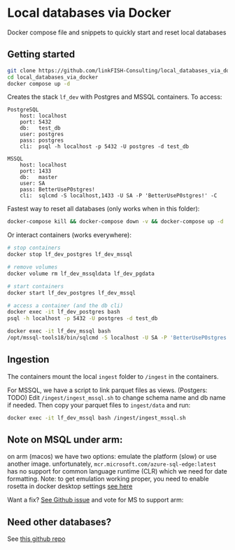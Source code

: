 # Local databases via Docker
Docker compose file and snippets to quickly start and reset local databases


## Getting started

```bash
git clone https://github.com/linkFISH-Consulting/local_databases_via_docker.git
cd local_databases_via_docker
docker compose up -d
```

Creates the stack `lf_dev` with Postgres and MSSQL containers.
To access:

```
PostgreSQL
    host: localhost
    port: 5432
    db:   test_db
    user: postgres
    pass: postgres
    cli:  psql -h localhost -p 5432 -U postgres -d test_db

MSSQL
    host: localhost
    port: 1433
    db:   master
    user: SA
    pass: BetterUseP0stgres!
    cli:  sqlcmd -S localhost,1433 -U SA -P 'BetterUseP0stgres!' -C
```


Fastest way to reset all databases (only works when in this folder):

```bash
docker-compose kill && docker-compose down -v && docker-compose up -d
```

Or interact containers (works everywhere):

```bash
# stop containers
docker stop lf_dev_postgres lf_dev_mssql

# remove volumes
docker volume rm lf_dev_mssqldata lf_dev_pgdata

# start containers
docker start lf_dev_postgres lf_dev_mssql

# access a container (and the db cli)
docker exec -it lf_dev_postgres bash
psql -h localhost -p 5432 -U postgres -d test_db

docker exec -it lf_dev_mssql bash
/opt/mssql-tools18/bin/sqlcmd -S localhost -U SA -P 'BetterUseP0stgres!' -C
```

## Ingestion

The containers mount the local `ingest` folder to `/ingest` in the containers.

For MSSQL, we have a script to link parquet files as views. (Postgers: TODO)
Edit `/ingest/ingest_mssql.sh` to change schema name and db name if needed.
Then copy your parquet files to `ingest/data` and run:

```bash
docker exec -it lf_dev_mssql bash /ingest/ingest_mssql.sh
```


## Note on MSQL under arm:
on arm (macos) we have two options: emulate the platform (slow) or use another image.
unfortunately, `mcr.microsoft.com/azure-sql-edge:latest` has no support for
common language runtime (CLR) which we need for date formatting.
Note: to get emulation working proper, you need to enable rosetta
in docker desktop settings [see here](https://stackoverflow.com/a/75975040/22346289)

Want a fix? [See Github issue](https://github.com/microsoft/mssql-docker/issues/802) and vote for MS to support arm:

## Need other databases?

See [this github repo](https://github.com/luisaveiro/localhost-databases)
